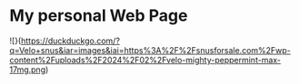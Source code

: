 # My personal Web Page

![}(https://duckduckgo.com/?q=Velo+snus&iar=images&iai=https%3A%2F%2Fsnusforsale.com%2Fwp-content%2Fuploads%2F2024%2F02%2Fvelo-mighty-peppermint-max-17mg.png)